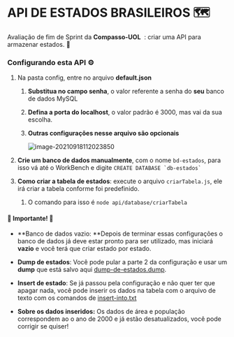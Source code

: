 # API DE ESTADOS BRASILEIROS :world_map:
Avaliação de fim de Sprint da **Compasso-UOL** ​​ : criar uma API para armazenar estados. :confetti_ball:

### Configurando esta API :gear:

1. Na pasta config, entre no arquivo **default.json** 

   1. **Substitua no campo senha**, o valor referente a senha do **seu** banco de dados MySQL

   2. **Defina a porta do localhost**, o valor padrão é 3000, mas vai da sua escolha.

   3. **Outras configurações nesse arquivo são opcionais**

      ![image-20210918112023850](C:\Users\vinga\AppData\Roaming\Typora\typora-user-images\image-20210918112023850.png)

2. **Crie um banco de dados manualmente**, com o nome `bd-estados`, para isso vá até o WorkBench e digite  `` CREATE DATABASE `db-estados` ``
3. **Como criar a tabela de estados**: execute o arquivo `criarTabela.js`, ele irá criar a tabela conforme foi predefinido.
   1. O comando para isso é `node api/database/criarTabela`

#### :rotating_light: Importante! :rotating_light:

* **Banco de dados vazio: **Depois de terminar essas configurações o banco de dados já deve estar pronto para ser utilizado, mas iniciará **vazio** e você terá que criar estado por estado.
* **Dump de estados**: Você pode pular a parte 2 da configuração e usar um **dump** que está salvo aqui [dump-de-estados.dump](https://github.com/FtxDante/estados-com-populacao-e-area/blob/main/bd-estados_estados.sql).
* **Insert de estado**: Se já passou pela configuração e não quer ter que apagar nada, você pode inserir os dados na tabela com o arquivo de texto com os comandos de [insert-into.txt](https://github.com/FtxDante/estados-com-populacao-e-area/blob/main/insert-estados.txt)

* **Sobre os dados inseridos:** Os dados de área e população correspondem ao o ano de 2000 e já estão desatualizados, você pode corrigir se quiser!

